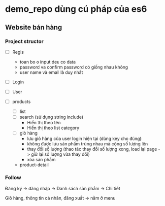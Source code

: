 # demo_repo dùng cú pháp của es6

## Website bán hàng

### Project structor

- [ ] Regis
  - toan bo o input deu co data
  - password va confirm password có giống nhau không
  - user name và email là duy nhất
- [ ] Login
- [ ] User
- [ ] products

  - [ ] list
  - [ ] search (sử dụng string include)
    - Hiển thị theo tên
    - Hiển thị theo list category
  - [ ] giỏ hàng
    - lưu giỏ hàng của user login hiện tại (dùng key cho đúng)
    - không được lưu sản phẩm trùng nhau mà cộng số lượng lên
    - thay đổi số lượng (thao tác thay đổi số lượng xong, load lại page -> giữ lại số lượng vừa thay đổi)
    - xóa sản phẩm
  - product-detail

### Follow

Đăng ký -> đăng nhập -> Danh sách sản phẩm -> Chi tiết

Giỏ hàng, thông tin cá nhân, đăng xuất -> nằm ở menu
